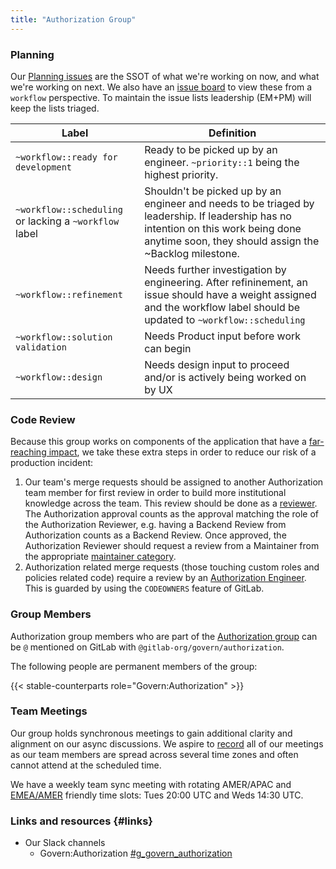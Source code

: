 ```yaml
---
title: "Authorization Group"
---
```


### Planning

Our [Planning issues](https://gitlab.com/gitlab-org/govern/authorization/team-tasks/-/issues/?label_name%5B%5D=Planning%20Issue) are the SSOT of what we're working on now, and what we're working on next. We also have an [issue board](https://gitlab.com/gitlab-org/gitlab/-/boards/7129613?not%5Bmilestone_title%5D=Backlog&label_name%5B%5D=group%3A%3Aauthorization) to view these from a `workflow` perspective. To maintain the issue lists leadership (EM+PM) will keep the lists triaged.

| Label | Definition |
| ---   | ---        |
| `~workflow::ready for development` | Ready to be picked up by an engineer. `~priority::1` being the highest priority. |
| `~workflow::scheduling` or lacking a `~workflow` label |  Shouldn't be picked up by an engineer and needs to be triaged by leadership. If leadership has no intention on this work being done anytime soon, they should assign the ~Backlog milestone. |
| `~workflow::refinement` | Needs further investigation by engineering. After refininement, an issue should have a weight assigned and the workflow label should be updated to `~workflow::scheduling` |
| `~workflow::solution validation` | Needs Product input before work can begin |
| `~workflow::design` | Needs design input to proceed and/or is actively being worked on by UX |

### Code Review

Because this group works on components of the application that have a [far-reaching impact](/handbook/engineering/development/#reducing-the-impact-of-far-reaching-work), we take these extra steps in order to reduce our risk of a production incident:

1. Our team's merge requests should be assigned to another Authorization team member for first review in order to build more institutional knowledge across the team. This review should be done as a [reviewer](https://docs.gitlab.com/ee/development/code_review.html#the-responsibility-of-the-reviewer). The Authorization approval counts as the approval matching the role of the Authorization Reviewer, e.g. having a Backend Review from Authorization counts as a Backend Review. Once approved, the Authorization Reviewer should request a review from a Maintainer from the appropriate [maintainer category](https://docs.gitlab.com/ee/development/code_review.html#approval-guidelines).
1. Authorization related merge requests (those touching custom roles and policies related code) require a review by an [Authorization Engineer](https://gitlab.com/groups/gitlab-org/govern/authorization/approvers/-/group_members?with_inherited_permissions=exclude). This is guarded by using the `CODEOWNERS` feature of GitLab.

### Group Members

Authorization group members who are part of the [Authorization group](https://gitlab.com/groups/gitlab-org/govern/authorization/) can be `@` mentioned on GitLab with `@gitlab-org/govern/authorization`.

The following people are permanent members of the group:

{{< stable-counterparts role="Govern:Authorization" >}}

### Team Meetings

Our group holds synchronous meetings to gain additional clarity and alignment on our async discussions. We aspire to [record](/handbook/tools-and-tips/zoom/) all of our meetings as our team members are spread across several time zones and often cannot attend at the scheduled time.

We have a weekly team sync meeting with rotating AMER/APAC and [EMEA/AMER](https://drive.google.com/drive/folders/1gFMDy-Lq0Ycg2pJE7_La0Giln3c4wMJJ?usp=drive_link) friendly time slots: Tues 20:00 UTC and Weds 14:30 UTC.

### Links and resources {#links}

- Our Slack channels
  - Govern:Authorization [#g_govern_authorization](https://gitlab.slack.com/archives/C0610LVCSAY)
